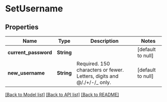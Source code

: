 # SetUsername
## Properties

Name | Type | Description | Notes
------------ | ------------- | ------------- | -------------
**current\_password** | **String** |  | [default to null]
**new\_username** | **String** | Required. 150 characters or fewer. Letters, digits and @/./+/-/_ only. | [default to null]

[[Back to Model list]](../swagger.md#documentation-for-models) [[Back to API list]](../swagger.md#documentation-for-api-endpoints) [[Back to README]](../swagger.md)


